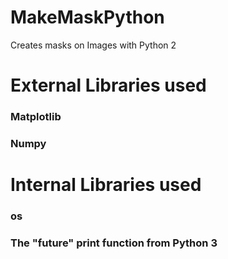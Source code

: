 # MakeMaskPython
Creates masks on Images with Python 2

# External Libraries used
### Matplotlib
### Numpy

# Internal Libraries used
### os
### The "future" print function from Python 3
